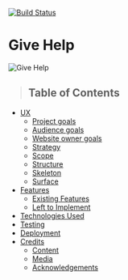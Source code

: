 [![Build Status](https://travis-ci.org/iulianpro/give-help.svg?branch=master)](https://travis-ci.org/iulianpro/give-help)

# Give Help

![Give Help](https://raw.githubusercontent.com/iulianpro/give-help/master/wireframe/multi-device-mockup.png)

> ## Table of Contents
* [UX]()
    - [Project goals]()
    - [Audience goals]()
    - [Website owner goals]()
    - [Strategy]()
    - [Scope]()
    - [Structure]()
    - [Skeleton]()
    - [Surface]()
* [Features]()
    - [Existing Features]()
    - [Left to Implement]()
* [Technologies Used]()
* [Testing]()
* [Deployment]()
* [Credits]()
    - [Content]()
    - [Media]()
    - [Acknowledgements]()

